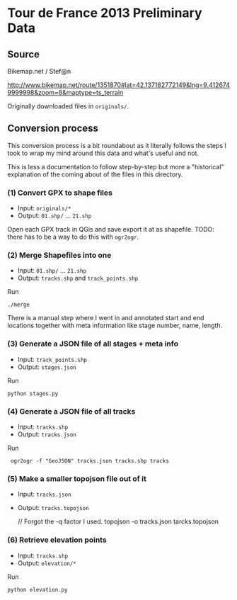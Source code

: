 # Tour de France 2013 Preliminary Data

## Source

Bikemap.net / Stef@n

http://www.bikemap.net/route/1351870#lat=42.137182772149&lng=9.4126749999998&zoom=8&maptype=ts_terrain

Originally downloaded files in `originals/`.

## Conversion process

This conversion process is a bit roundabout as it literally follows the
steps I took to wrap my mind around this data and what's useful and not.

This is less a documentation to follow step-by-step but more a "historical"
explanation of the coming about of the files in this directory.

### (1) Convert GPX to shape files

- Input: `originals/*`
- Output: `01.shp/` ... `21.shp`

Open each GPX track in QGis and save export it at as shapefile. TODO: there has to be
a way to do this with `ogr2ogr`.

### (2) Merge Shapefiles into one

- Input: `01.shp/` ... `21.shp`
- Output: `tracks.shp` and `track_points.shp`

Run

    ./merge

There is a manual step where I went in and annotated start and end locations together
with meta information like stage number, name, length.

### (3) Generate a JSON file of all stages + meta info

- Input: `track_points.shp`
- Output: `stages.json`

Run

    python stages.py

### (4) Generate a JSON file of all tracks

- Input: `tracks.shp`
- Output: `tracks.json`

Run

     ogr2ogr -f "GeoJSON" tracks.json tracks.shp tracks

### (5) Make a smaller topojson file out of it

- Input: `tracks.json`
- Output: `tracks.topojson`

    // Forgot the -q factor I used.
    topojson -o tracks.json tarcks.topojson

### (6) Retrieve elevation points

- Input: `tracks.shp`
- Output: `elevation/*`

Run

    python elevation.py



